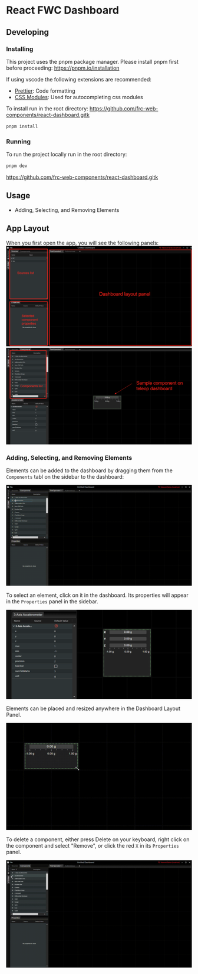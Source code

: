 # React FWC Dashboard

## Developing

### Installing

This project uses the pnpm package manager. Please install pnpm first before proceeding: https://pnpm.io/installation

If using vscode the following extensions are recommended:

- [Prettier](https://marketplace.visualstudio.com/items?itemName=esbenp.prettier-vscode): Code formatting
- [CSS Modules](https://marketplace.visualstudio.com/items?itemName=clinyong.vscode-css-modules): Used for autocompleting css modules

To install run in the root directory:
https://github.com/frc-web-components/react-dashboard.gitk

```bash
pnpm install
```

### Running

To run the project locally run in the root directory:

```bash
pnpm dev
```

https://github.com/frc-web-components/react-dashboard.gitk

## Usage

- Adding, Selecting, and Removing Elements

## App Layout

When you first open the app, you will see the following panels:
![screen-layout-1](./docs/img/layout01.png)
![screen-layout-2](./docs/img/layout02.png)

### Adding, Selecting, and Removing Elements

Elements can be added to the dashboard by dragging them from the `Components` tabl on the sidebar to the dashboard:

![add-component](./docs/img/addComponent.gif)

To select an element, click on it in the dashboard. Its properties will appear in the `Properties` panel in the sidebar.

![selection](./docs/img/selection.png)

Elements can be placed and resized anywhere in the Dashboard Layout Panel.

![resize](./docs/img/resize.gif)

To delete a component, either press Delete on your keyboard, right click on the component and select "Remove", or click the red `X` in its `Properties` panel.

![remove](./docs/img/remove.gif)

